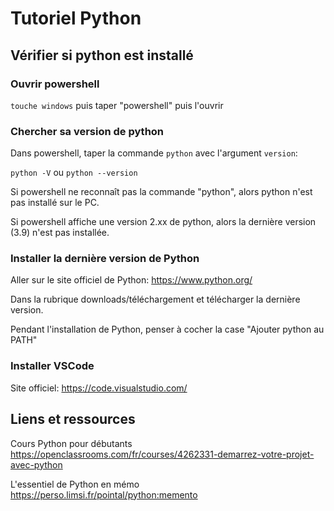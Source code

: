 # Tutoriel Python

## Vérifier si python est installé

### Ouvrir powershell

```touche windows``` puis taper "powershell" puis l'ouvrir

### Chercher sa version de python

Dans powershell, taper la commande ```python``` avec l'argument ```version```:

```python -V``` ou ```python --version```

Si powershell ne reconnaît pas la commande "python", alors python n'est pas installé sur le PC.

Si powershell affiche une version 2.xx de python, alors la dernière version (3.9) n'est pas installée.

### Installer la dernière version de Python

Aller sur le site officiel de Python: https://www.python.org/

Dans la rubrique downloads/téléchargement et télécharger la dernière version.

Pendant l'installation de Python, penser à cocher la case "Ajouter python au PATH"

### Installer VSCode

Site officiel: https://code.visualstudio.com/

## Liens et ressources

Cours Python pour débutants
https://openclassrooms.com/fr/courses/4262331-demarrez-votre-projet-avec-python

L'essentiel de Python en mémo
https://perso.limsi.fr/pointal/python:memento
